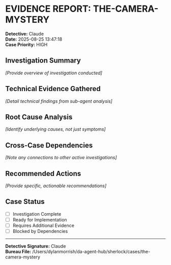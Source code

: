 # EVIDENCE REPORT: THE-CAMERA-MYSTERY

**Detective:** Claude  
**Date:** 2025-08-25 13:47:18  
**Case Priority:** HIGH  

## Investigation Summary
*[Provide overview of investigation conducted]*

## Technical Evidence Gathered
*[Detail technical findings from sub-agent analysis]*

## Root Cause Analysis  
*[Identify underlying causes, not just symptoms]*

## Cross-Case Dependencies
*[Note any connections to other active investigations]*

## Recommended Actions
*[Provide specific, actionable recommendations]*

## Case Status
- [ ] Investigation Complete
- [ ] Ready for Implementation  
- [ ] Requires Additional Evidence
- [ ] Blocked by Dependencies

---
**Detective Signature:** Claude  
**Bureau File:** /Users/dylanmorrish/da-agent-hub/sherlock/cases/the-camera-mystery
